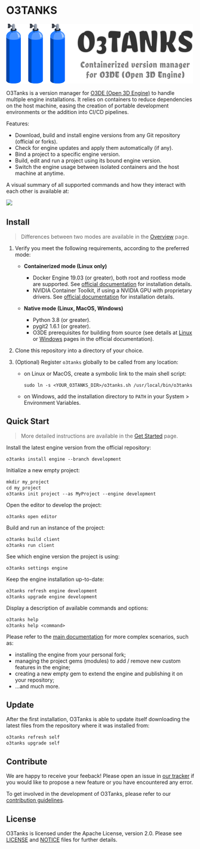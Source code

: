 # O3TANKS
![O3Tanks Logo](./logo.png)

O3Tanks is a version manager for [O3DE (Open 3D Engine)](https://o3de.org) to handle multiple engine installations. It relies on containers to reduce dependencies on the host machine, easing the creation of portable development environments or the addition into CI/CD pipelines.

Features:
- Download, build and install engine versions from any Git repository (official or forks).
- Check for engine updates and apply them automatically (if any).
- Bind a project to a specific engine version.
- Build, edit and run a project using its bound engine version.
- Switch the engine usage between isolated containers and the host machine at anytime.

A visual summary of all supported commands and how they interact with each other is available at:

[![](https://github.com/loherangrin/o3tanks/wiki/cheat-sheets/o3tanks_cheatsheet_20220112_colors_thumb.png)](https://github.com/loherangrin/o3tanks/wiki/cheat-sheet)

## Install

> Differences between two modes are available in the [Overview](https://github.com/loherangrin/o3tanks/wiki/overview) page.

1. Verify you meet the following requirements, according to the preferred mode:
   - **Containerized mode (Linux only)**
     - Docker Engine 19.03 (or greater), both root and rootless mode are supported. See [official documentation](https://docs.docker.com/get-docker/) for installation details.
     - NVIDIA Container Toolkit, if using a NVIDIA GPU with proprietary drivers. See [official documentation](https://docs.nvidia.com/datacenter/cloud-native/container-toolkit/install-guide.html) for installation details.

   - **Native mode (Linux, MacOS, Windows)**
     - Python 3.8 (or greater).
     - pygit2 1.6.1 (or greater).
     - O3DE prerequisites for building from source (see details at [Linux](https://o3de.org/docs/user-guide/platforms/linux) or [Windows](https://o3de.org/docs/user-guide/platforms/windows) pages in the official documentation).

2. Clone this repository into a directory of your choice.
3. (Optional) Register `o3tanks` globally to be called from any location:
   - on Linux or MacOS, create a symbolic link to the main shell script:
     ```
     sudo ln -s <YOUR_O3TANKS_DIR>/o3tanks.sh /usr/local/bin/o3tanks
     ```
   - on Windows, add the installation directory to `PATH` in your System > Environment Variables.

## Quick Start

> More detailed instructions are available in the [Get Started](https://github.com/loherangrin/o3tanks/wiki/get-started) page.

Install the latest engine version from the official repository:
```
o3tanks install engine --branch development
```

Initialize a new empty project:
```
mkdir my_project
cd my_project
o3tanks init project --as MyProject --engine development
```

Open the editor to develop the project:
```
o3tanks open editor
```

Build and run an instance of the project:
```
o3tanks build client
o3tanks run client
```

See which engine version the project is using:
```
o3tanks settings engine
```

Keep the engine installation up-to-date:
```
o3tanks refresh engine development
o3tanks upgrade engine development
```

Display a description of available commands and options:
```
o3tanks help
o3tanks help <command>
```

Please refer to the [main documentation](https://github.com/loherangrin/o3tanks/wiki) for more complex scenarios, such as:
- installing the engine from your personal fork;
- managing the project gems (modules) to add / remove new custom features in the engine;
- creating a new empty gem to extend the engine and publishing it on your repository;
- ...and much more.

## Update

After the first installation, O3Tanks is able to update itself downloading the latest files from the repository where it was installed from:
```
o3tanks refresh self
o3tanks upgrade self
```

## Contribute

We are happy to receive your feeback! Please open an issue in [our tracker](https://github.com/loherangrin/o3tanks/issues) if you would like to propose a new feature or you have encountered any error.

To get involved in the development of O3Tanks, please refer to our [contribution guidelines](./CONTRIBUTING.md).

## License

O3Tanks is licensed under the Apache License, version 2.0. Please see [LICENSE](./LICENSE) and [NOTICE](./NOTICE) files for further details.
